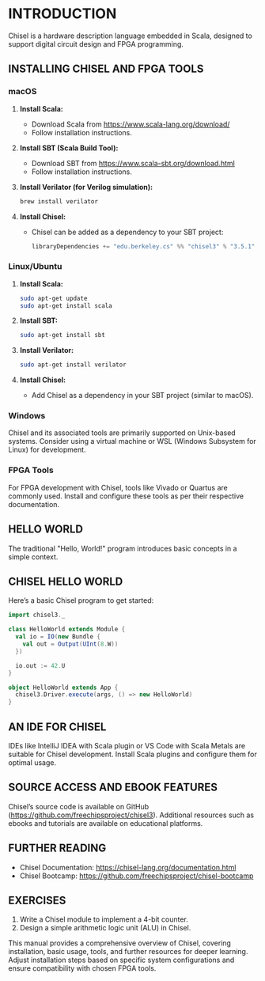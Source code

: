 # INTRODUCTION

Chisel is a hardware description language embedded in Scala, designed to support digital circuit design and FPGA programming.

## INSTALLING CHISEL AND FPGA TOOLS

### macOS

1. **Install Scala:**
   - Download Scala from https://www.scala-lang.org/download/
   - Follow installation instructions.

2. **Install SBT (Scala Build Tool):**
   - Download SBT from https://www.scala-sbt.org/download.html
   - Follow installation instructions.

3. **Install Verilator (for Verilog simulation):**
   ```bash
   brew install verilator
   ```

4. **Install Chisel:**
   - Chisel can be added as a dependency to your SBT project:
     ```scala
     libraryDependencies += "edu.berkeley.cs" %% "chisel3" % "3.5.1"
     ```

### Linux/Ubuntu

1. **Install Scala:**
   ```bash
   sudo apt-get update
   sudo apt-get install scala
   ```

2. **Install SBT:**
   ```bash
   sudo apt-get install sbt
   ```

3. **Install Verilator:**
   ```bash
   sudo apt-get install verilator
   ```

4. **Install Chisel:**
   - Add Chisel as a dependency in your SBT project (similar to macOS).

### Windows

Chisel and its associated tools are primarily supported on Unix-based systems. Consider using a virtual machine or WSL (Windows Subsystem for Linux) for development.

### FPGA Tools

For FPGA development with Chisel, tools like Vivado or Quartus are commonly used. Install and configure these tools as per their respective documentation.

## HELLO WORLD

The traditional "Hello, World!" program introduces basic concepts in a simple context.

## CHISEL HELLO WORLD

Here’s a basic Chisel program to get started:

```scala
import chisel3._

class HelloWorld extends Module {
  val io = IO(new Bundle {
    val out = Output(UInt(8.W))
  })

  io.out := 42.U
}

object HelloWorld extends App {
  chisel3.Driver.execute(args, () => new HelloWorld)
}
```

## AN IDE FOR CHISEL

IDEs like IntelliJ IDEA with Scala plugin or VS Code with Scala Metals are suitable for Chisel development. Install Scala plugins and configure them for optimal usage.

## SOURCE ACCESS AND EBOOK FEATURES

Chisel’s source code is available on GitHub (https://github.com/freechipsproject/chisel3). Additional resources such as ebooks and tutorials are available on educational platforms.

## FURTHER READING

- Chisel Documentation: https://chisel-lang.org/documentation.html
- Chisel Bootcamp: https://github.com/freechipsproject/chisel-bootcamp

## EXERCISES

1. Write a Chisel module to implement a 4-bit counter.
2. Design a simple arithmetic logic unit (ALU) in Chisel.

This manual provides a comprehensive overview of Chisel, covering installation, basic usage, tools, and further resources for deeper learning. Adjust installation steps based on specific system configurations and ensure compatibility with chosen FPGA tools.
